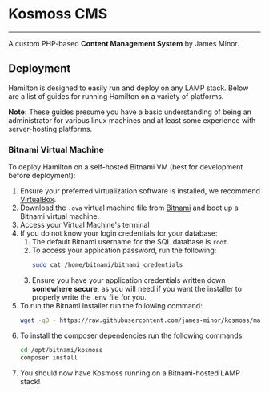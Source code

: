 # Kosmoss CMS

---

A custom PHP-based **Content Management System** by James Minor.

## Deployment

Hamilton is designed to easily run and deploy on any LAMP stack. Below are a list of guides
for running Hamilton on a variety of platforms.

**Note:** These guides presume you have a basic understanding of being an administrator for
various linux machines and at least some experience with server-hosting platforms.

### Bitnami Virtual Machine

To deploy Hamilton on a self-hosted Bitnami VM (best for development before deployment):
1. Ensure your preferred virtualization software is installed, we recommend [VirtualBox](https://www.virtualbox.org/).
2. Download the `.ova` virtual machine file from [Bitnami](https://bitnami.com/stack/lamp/virtual-machine) and boot up
   a Bitnami virtual machine.
3. Access your Virtual Machine's terminal
4. If you do not know your login credentials for your database:
   1. The default Bitnami username for the SQL database is `root`.
   2. To access your application password, run the following:
      ```bash
      sudo cat /home/bitnami/bitnami_credentials
      ```
   3. Ensure you have your application credentials written down **somewhere secure**, as you will need 
      if you want the installer to properly write the .env file for you.
5. To run the Bitnami installer run the following command:
    ```bash
    wget -qO - https://raw.githubusercontent.com/james-minor/kosmoss/master/install/bitnami.bash | bash
    ```
6. To install the composer dependencies run the following commands:
    ```bash
    cd /opt/bitnami/kosmoss
    composer install
    ```
7. You should now have Kosmoss running on a Bitnami-hosted LAMP stack!